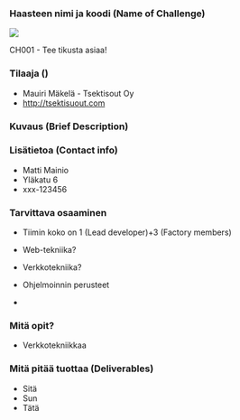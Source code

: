 ### Haasteen nimi ja koodi (Name of Challenge)

![](https://openclipart.org/image/300px/svg_to_png/221589/3D-Problem-Solution-Maze-.png&disposition=attachment)

CH001 - Tee tikusta asiaa!

### Tilaaja ()

* Mauiri Mäkelä - Tsektisout Oy
* http://tsektisuout.com

### Kuvaus (Brief Description)





### Lisätietoa (Contact info)

* Matti Mainio
* Yläkatu 6
* xxx-123456

### Tarvittava osaaminen

* Tiimin koko on 1 (Lead developer)+3 (Factory members)

* Web-tekniika?
* Verkkotekniika?
* Ohjelmoinnin perusteet
* 


### Mitä opit?

* Verkkotekniikkaa


### Mitä pitää tuottaa (Deliverables)

* Sitä 
* Sun
* Tätä

